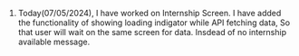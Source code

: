 1. Today(07/05/2024), I have worked on Internship Screen. I have added the functionality of showing loading indigator while API fetching data, So that user will wait on the same screen for data. Insdead of no internship available message.
